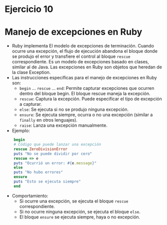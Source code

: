 # Ejercicio 10

# Manejo de excepciones en Ruby
- Ruby implementa El modelo de excepciones de terminación. Cuando ocurre una excepción, el flujo de ejecución abandona el bloque donde se produjo el error y transfiere el control al bloque `rescue` correspondiente. Es un modelo de excepciones basado en clases, similar al de Java. Las excepciones en Ruby son objetos que heredan de la clase Exception.
- Las instrucciones específicas para el manejo de excepciones en Ruby son:
  - `begin` ... `rescue` ... `end`: Permite capturar excepciones que ocurren dentro del bloque begin. El bloque rescue maneja la excepción.
  - `rescue`: Captura la excepción. Puede especificar el tipo de excepción a capturar.
  - `else`: Se ejecuta si no se produjo ninguna excepción.    
  - `ensure`: Se ejecuta siempre, ocurra o no una excepción (similar a `finally` en otros lenguajes).
  - `raise`: Lanza una excepción manualmente.
- Ejemplo:
```Ruby
    begin
    # Código que puede lanzar una excepción
    rescue ZeroDivisionError
    puts "No se puede dividir por cero"
    rescue => e
    puts "Ocurrió un error: #{e.message}"
    else
    puts "No hubo errores"
    ensure
    puts "Esto se ejecuta siempre"
    end
```
- Comportamiento:
  - Si ocurre una excepción, se ejecuta el bloque `rescue` correspondiente.
  - Si no ocurre ninguna excepción, se ejecuta el bloque `else`.
  - El bloque `ensure` se ejecuta siempre, haya o no excepción.
